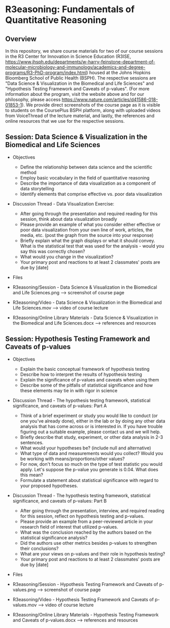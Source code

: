 # R3easoning: Fundamentals of Quantitative Reasoning

## Overview

In this repository, we share course materials for two of our course sessions in the R3 Center for Innovation in Science Education (R3ISE, https://www.jhsph.edu/departments/w-harry-feinstone-department-of-molecular-microbiology-and-immunology/academics-and-degree-programs/R3-PhD-program/index.html) housed at the Johns Hopkins Bloomberg School of Public Health (BSPH). The respective sessions are "Data Science & Visualization in the Biomedical and Life Sciences" and "Hypothesis Testing Framework and Caveats of p-values". (For more information about the program, visit the website above and for our philosophy, please access https://www.nature.com/articles/d41586-018-01853-1).
We provide direct screenshots of the course page as it is visible to students on the CoursePlus BSPH platform, along with uploaded videos from VoiceThread of the lecture material, and lastly, the references and online resources that we use for the respective sessions.

## Session: Data Science & Visualization in the Biomedical and Life Sciences

* Objectives
  * Define the relationship between data science and the scientific method
  * Employ basic vocabulary in the field of quantitative reasoning
  * Describe the importance of data visualization as a component of data storytelling
  * Identify elements that comprise effective vs. poor data visualization

* Discussion Thread - Data Visualization Exercise:
  * After going through the presentation and required reading for this session, think about data visualization broadly
  * Please provide an example of what you consider either effective or poor data visualization from your own line of work, articles, the media, etc. (post the graph from the source into your response)
  * Briefly explain what the graph displays or what it should convey. What is the statistical test that was used for the analysis - would you say this was correctly chosen?
  * What would you change in the visualization?
  * Your primary post and reactions to at least 2 classmates' posts are due by [date]

* Files
 * R3easoning/Session - Data Science & Visualization in the Biomedical and Life Sciences.png --> screenshot of course page
 * R3easoning/Video - Data Science & Visualization in the Biomedical and Life Sciences.mov --> video of course lecture
 * R3easoning/Online Library Materials - Data Science & Visualization in the Biomedical and Life Sciences.docx --> references and resources
  
## Session: Hypothesis Testing Framework and Caveats of p-values

* Objectives
  * Explain the basic conceptual framework of hypothesis testing
  * Describe how to interpret the results of hypothesis testing
  * Explain the significance of p-values and caveats when using them
  * Describe some of the pitfalls of statistical significance and how these elements may tie in with rigor in science
  
* Discussion Thread - The hypothesis testing framework, statistical significance, and caveats of p-values: Part A
  * Think of a brief experiment or study you would like to conduct (or one you've already done), either in the lab or by doing any other data analysis that has come across or is interested in. If you have trouble figuring out a suitable example, please contact us and we will help.
  * Briefly describe that study, experiment, or other data analysis in 2-3 sentences.
  * What would your hypotheses be? (include null and alternative)
  * What type of data and measurements would you collect? Would you be working with means/proportions/other values?
  * For now, don't focus so much on the type of test statistic you would apply. Let's suppose the p-value you generate is 0.04. What does this mean?
  * Formulate a statement about statistical significance with regard to your proposed hypotheses.

* Discussion Thread - The hypothesis testing framework, statistical significance, and caveats of p-values: Part B
  * After going through the presentation, interview, and required reading for this session, reflect on hypothesis testing and p-values.
  * Please provide an example from a peer-reviewed article in your research field of interest that utilized p-values.
  * What was the conclusion reached by the authors based on the statistical significance analysis?
  * Did the authors use other metrics besides p-values to strengthen their conclusions?
  * What are your views on p-values and their role in hypothesis testing?
  * Your primary post and reactions to at least 2 classmates' posts are due by [date]

* Files
 * R3easoning/Session - Hypothesis Testing Framework and Caveats of p-values.png --> screenshot of course page
 * R3easoning/Video - Hypothesis Testing Framework and Caveats of p-values.mov --> video of course lecture
 * R3easoning/Online Library Materials - Hypothesis Testing Framework and Caveats of p-values.docx --> references and resources

